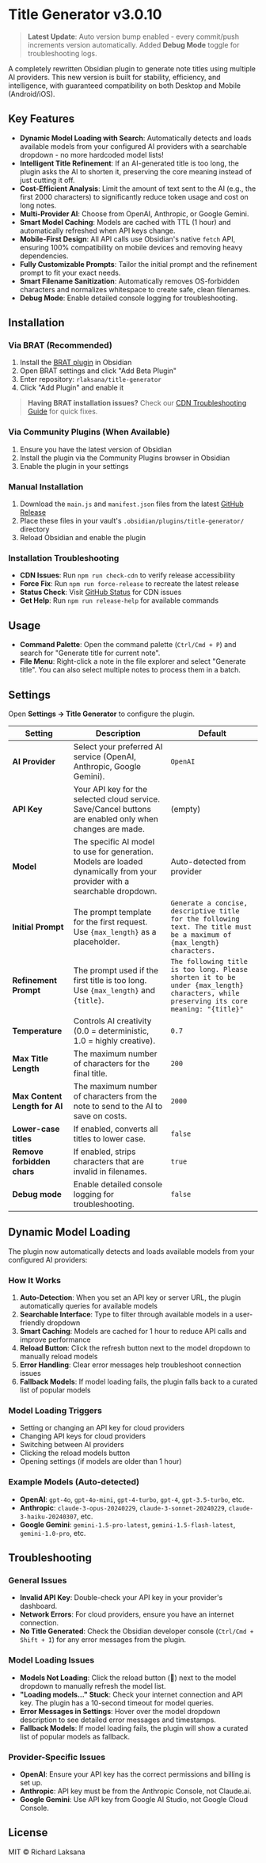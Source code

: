 # Title Generator v3.0.10

> **Latest Update**: Auto version bump enabled - every commit/push increments version automatically. Added **Debug Mode** toggle for troubleshooting logs.

A completely rewritten Obsidian plugin to generate note titles using multiple AI providers. This new version is built for stability, efficiency, and intelligence, with guaranteed compatibility on both Desktop and Mobile (Android/iOS).

## Key Features

- **Dynamic Model Loading with Search**: Automatically detects and loads available models from your configured AI providers with a searchable dropdown - no more hardcoded model lists!
- **Intelligent Title Refinement**: If an AI-generated title is too long, the plugin asks the AI to shorten it, preserving the core meaning instead of just cutting it off.
- **Cost-Efficient Analysis**: Limit the amount of text sent to the AI (e.g., the first 2000 characters) to significantly reduce token usage and cost on long notes.
- **Multi-Provider AI**: Choose from OpenAI, Anthropic, or Google Gemini.
- **Smart Model Caching**: Models are cached with TTL (1 hour) and automatically refreshed when API keys change.
- **Mobile-First Design**: All API calls use Obsidian's native `fetch` API, ensuring 100% compatibility on mobile devices and removing heavy dependencies.
- **Fully Customizable Prompts**: Tailor the initial prompt and the refinement prompt to fit your exact needs.
- **Smart Filename Sanitization**: Automatically removes OS-forbidden characters and normalizes whitespace to create safe, clean filenames.
- **Debug Mode**: Enable detailed console logging for troubleshooting.

## Installation

### Via BRAT (Recommended)
1. Install the [BRAT plugin](https://github.com/TfTHacker/obsidian42-brat) in Obsidian
2. Open BRAT settings and click "Add Beta Plugin"
3. Enter repository: `rlaksana/title-generator`
4. Click "Add Plugin" and enable it

> **Having BRAT installation issues?** Check our [CDN Troubleshooting Guide](CDN_TROUBLESHOOTING.md) for quick fixes.

### Via Community Plugins (When Available)
1. Ensure you have the latest version of Obsidian
2. Install the plugin via the Community Plugins browser in Obsidian
3. Enable the plugin in your settings

### Manual Installation
1. Download the `main.js` and `manifest.json` files from the latest [GitHub Release](https://github.com/rlaksana/title-generator/releases)
2. Place these files in your vault's `.obsidian/plugins/title-generator/` directory
3. Reload Obsidian and enable the plugin

### Installation Troubleshooting
- **CDN Issues**: Run `npm run check-cdn` to verify release accessibility
- **Force Fix**: Run `npm run force-release` to recreate the latest release
- **Status Check**: Visit [GitHub Status](https://githubstatus.com) for CDN issues
- **Get Help**: Run `npm run release-help` for available commands

## Usage

-   **Command Palette**: Open the command palette (`Ctrl/Cmd + P`) and search for "Generate title for current note".
-   **File Menu**: Right-click a note in the file explorer and select "Generate title". You can also select multiple notes to process them in a batch.

## Settings

Open **Settings → Title Generator** to configure the plugin.

| Setting                      | Description                                                                                             | Default                                                                                                |
| ---------------------------- | ------------------------------------------------------------------------------------------------------- | ------------------------------------------------------------------------------------------------------ |
| **AI Provider**              | Select your preferred AI service (OpenAI, Anthropic, Google Gemini).                            | `OpenAI`                                                                                               |
| **API Key**     | Your API key for the selected cloud service. Save/Cancel buttons are enabled only when changes are made.                 | (empty)                                                                     |
| **Model**                    | The specific AI model to use for generation. Models are loaded dynamically from your provider with a searchable dropdown.          | Auto-detected from provider                                                                            |
| **Initial Prompt**           | The prompt template for the first request. Use `{max_length}` as a placeholder.                         | `Generate a concise, descriptive title for the following text. The title must be a maximum of {max_length} characters.` |
| **Refinement Prompt**        | The prompt used if the first title is too long. Use `{max_length}` and `{title}`.                       | `The following title is too long. Please shorten it to be under {max_length} characters, while preserving its core meaning: "{title}"` |
| **Temperature**              | Controls AI creativity (0.0 = deterministic, 1.0 = highly creative).                                    | `0.7`                                                                                                  |
| **Max Title Length**         | The maximum number of characters for the final title.                                                   | `200`                                                                                                  |
| **Max Content Length for AI**| The maximum number of characters from the note to send to the AI to save on costs.                      | `2000`                                                                                                 |
| **Lower-case titles**        | If enabled, converts all titles to lower case.                                                          | `false`                                                                                                |
| **Remove forbidden chars**   | If enabled, strips characters that are invalid in filenames.                                            | `true`                                                                                                 |
| **Debug mode**               | Enable detailed console logging for troubleshooting.                                                    | `false`                                                                                                |

## Dynamic Model Loading

The plugin now automatically detects and loads available models from your configured AI providers:

### How It Works

1. **Auto-Detection**: When you set an API key or server URL, the plugin automatically queries for available models
2. **Searchable Interface**: Type to filter through available models in a user-friendly dropdown
3. **Smart Caching**: Models are cached for 1 hour to reduce API calls and improve performance
4. **Reload Button**: Click the refresh button next to the model dropdown to manually reload models
5. **Error Handling**: Clear error messages help troubleshoot connection issues
6. **Fallback Models**: If model loading fails, the plugin falls back to a curated list of popular models

### Model Loading Triggers

- Setting or changing an API key for cloud providers
- Changing API keys for cloud providers
- Switching between AI providers
- Clicking the reload models button
- Opening settings (if models are older than 1 hour)

### Example Models (Auto-detected)

-   **OpenAI**: `gpt-4o`, `gpt-4o-mini`, `gpt-4-turbo`, `gpt-4`, `gpt-3.5-turbo`, etc.
-   **Anthropic**: `claude-3-opus-20240229`, `claude-3-sonnet-20240229`, `claude-3-haiku-20240307`, etc.
-   **Google Gemini**: `gemini-1.5-pro-latest`, `gemini-1.5-flash-latest`, `gemini-1.0-pro`, etc.

## Troubleshooting

### General Issues

-   **Invalid API Key**: Double-check your API key in your provider's dashboard.
-   **Network Errors**: For cloud providers, ensure you have an internet connection.
-   **No Title Generated**: Check the Obsidian developer console (`Ctrl/Cmd + Shift + I`) for any error messages from the plugin.

### Model Loading Issues

-   **Models Not Loading**: Click the reload button (🔄) next to the model dropdown to manually refresh the model list.
-   **"Loading models..." Stuck**: Check your internet connection and API key. The plugin has a 10-second timeout for model queries.
-   **Error Messages in Settings**: Hover over the model dropdown description to see detailed error messages and timestamps.
-   **Fallback Models**: If model loading fails, the plugin will show a curated list of popular models as fallback.

### Provider-Specific Issues

-   **OpenAI**: Ensure your API key has the correct permissions and billing is set up.
-   **Anthropic**: API key must be from the Anthropic Console, not Claude.ai.
-   **Google Gemini**: Use API key from Google AI Studio, not Google Cloud Console.

## License

MIT © Richard Laksana